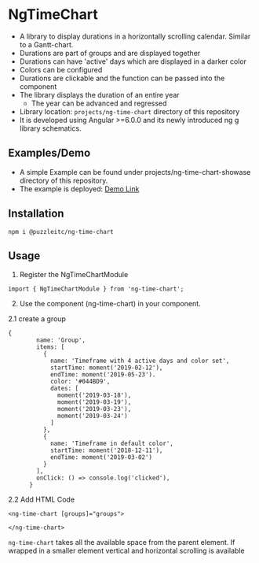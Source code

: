 # NgTimeChart

* A library to display durations in a horizontally scrolling calendar. Similar to a Gantt-chart.
* Durations are part of groups and are displayed together
* Durations can have 'active' days which are displayed in a darker color
* Colors can be configured
* Durations are clickable and the function can be passed into the component
* The library displays the duration of an entire year
  * The year can be advanced and regressed
* Library location: `projects/ng-time-chart` directory of this repository
* It is developed using Angular >=6.0.0 and its newly introduced ng g library schematics.

## Examples/Demo
* A simple Example can be found under projects/ng-time-chart-showase directory of this repository.
* The example is deployed: [Demo Link](https://puzzle.github.io/ng-time-chart/)

## Installation
`npm i @puzzleitc/ng-time-chart`

## Usage
1. Register the NgTimeChartModule

`import { NgTimeChartModule } from 'ng-time-chart';`

2. Use the component (ng-time-chart) in your component.

2.1 create a group
```
{
        name: 'Group',
        items: [
          {
            name: 'Timeframe with 4 active days and color set',
            startTime: moment('2019-02-12'),
            endTime: moment('2019-05-23').
            color: '#044BD9',
            dates: [
              moment('2019-03-18'),
              moment('2019-03-19'),
              moment('2019-03-23'),
              moment('2019-03-24')
            ]
          },
          {
            name: 'Timeframe in default color',
            startTime: moment('2018-12-11'),
            endTime: moment('2019-03-02')
          }
        ],
        onClick: () => console.log('clicked'),
      }
```

2.2 Add HTML Code
```angular2html
<ng-time-chart [groups]="groups">

</ng-time-chart>
```

`ng-time-chart` takes all the available space from the parent element. If wrapped in a smaller element vertical and horizontal scrolling is available
